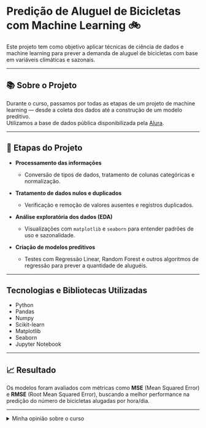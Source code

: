# Predição de Aluguel de Bicicletas com Machine Learning 🚲 

Este projeto tem como objetivo aplicar técnicas de ciência de dados e machine learning para prever a demanda de aluguel de bicicletas com base em variáveis climáticas e sazonais.

---

## 📚 Sobre o Projeto

Durante o curso, passamos por todas as etapas de um projeto de machine learning — desde a coleta dos dados até a construção de um modelo preditivo.  
Utilizamos a base de dados pública disponibilizada pela [Alura](https://github.com/alura-cursos/data_science_projeto).

---

## 🔁 Etapas do Projeto

- **Processamento das informações**
  - Conversão de tipos de dados, tratamento de colunas categóricas e normalização.

- **Tratamento de dados nulos e duplicados**
  - Verificação e remoção de valores ausentes e registros duplicados.

- **Análise exploratória dos dados (EDA)**
  - Visualizações com `matplotlib` e `seaborn` para entender padrões de uso e sazonalidade.

- **Criação de modelos preditivos**
  - Testes com Regressão Linear, Random Forest e outros algoritmos de regressão para prever a quantidade de aluguéis.

---

## Tecnologias e Bibliotecas Utilizadas

- Python  
- Pandas  
- Numpy  
- Scikit-learn  
- Matplotlib  
- Seaborn  
- Jupyter Notebook

---

## 📈 Resultado

Os modelos foram avaliados com métricas como **MSE** (Mean Squared Error) e **RMSE** (Root Mean Squared Error), buscando a melhor performance na predição do número de bicicletas alugadas por hora/dia.

---

<details>

<summary>Minha opinião sobre o curso</summary> 

É um curso muito interessante para quem está começando na área de dados.  
Além de abordar bem a limpeza de dados e a análise exploratória, o conteúdo também traz uma introdução prática às séries temporais com a biblioteca **Prophet** do Facebook.  

Acredito que os conceitos aprendidos aqui são aplicáveis em diversos cenários reais, como:  
- Previsão de vendas por loja  
- Projeção de crescimento do dólar  
- Estimativa de demanda futura em setores diversos

---


